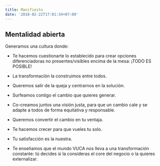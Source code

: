 ```yaml
---
title: Manifiesto
date: '2018-02-22T17:01:34+07:00'
---
```

## Mentalidad abierta

Generamos una cultura donde:

*   Te hacemos cuestionarte lo establecido para crear opciones diferenciadoras no presentes/visibles encima de la mesa: ¡TODO ES POSIBLE!

*   La transformación la construimos entre todos.

*   Queremos salir de la queja y centrarnos en la solución.

*   Surfeamos contigo el cambio que quieres generar.

*   Co-creamos juntos una visión justa, para que un cambio cale y se adapte a todos de forma equitativa y responsable.

*   Queremos convertir el cambio en tu ventaja.

*   Te hacemos crecer para que vueles tu solo.

*   Tu satisfacción es la nuestra.

*   Te enseñamos que el mundo VUCA nos lleva a una transformación constante: tú decides si la consideras el core del negocio o la quieres externalizar.
